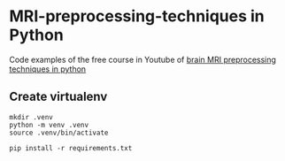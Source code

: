 # MRI-preprocessing-techniques in Python
Code examples of the free course in Youtube of [brain MRI preprocessing techniques in python](https://www.youtube.com/playlist?list=PLI3eIHxETjX4a5NMmgayg3wuM232fYIxy)

## Create virtualenv
```
mkdir .venv
python -m venv .venv
source .venv/bin/activate

pip install -r requirements.txt
```
